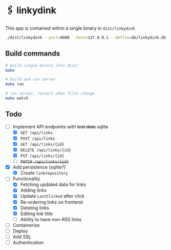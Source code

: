 # 🖇 linkydink

This app is contained within a single binary in `dist/linkydink`

```bash
./dist/linkydink --port=8000 --host=127.0.0.1 --dbfile=db/linkydink.db
```

## Build commands

```bash
# build single binary into dist/
make

# build and run server
make run

# run server, restart when files change
make watch
```

## Todo

 - [ ] Implement API endpoints with ~~test data~~ sqlite
   -  [x] `GET /api/links`
   -  [x] `POST /api/links`
   -  [x] `GET /api/links/{id}`
   -  [x] `DELETE /api/links/{id}`
   -  [x] `PUT /api/links/{id}` 
   -  [ ] ~~`PATCH /api/links/{id}`~~
 - [x] Add persistence (sqlite?)
   - [x] Create `linkrepository`
 - [ ] Functionality
   - [x] Fetching updated data for links
   - [x] Adding links
   - [x] Update `LastClicked` after click
   - [x] Re-ordering links on frontend
   - [x] Deleting links
   - [x] Editing link title
   - [ ] Ability to have non-RSS links
 - [ ] Containerize
 - [ ] Deploy
 - [ ] Add SSL
 - [ ] Authentication
